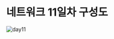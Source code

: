 # 네트워크 11일차 구성도

![day11](https://user-images.githubusercontent.com/36683607/76297685-9a1b1180-62fb-11ea-8705-cbb22be3fad5.png)
